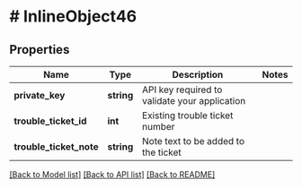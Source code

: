 # # InlineObject46

## Properties

Name | Type | Description | Notes
------------ | ------------- | ------------- | -------------
**private_key** | **string** | API key required to validate your application |
**trouble_ticket_id** | **int** | Existing trouble ticket number |
**trouble_ticket_note** | **string** | Note text to be added to the ticket |

[[Back to Model list]](../../README.md#models) [[Back to API list]](../../README.md#endpoints) [[Back to README]](../../README.md)
